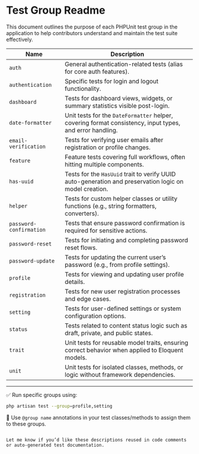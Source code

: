 # Test Group Readme

This document outlines the purpose of each PHPUnit test group in the application to help contributors understand and maintain the test suite effectively.

| Name                    | Description                                                                                              |
| ----------------------- | -------------------------------------------------------------------------------------------------------- |
| `auth`                  | General authentication-related tests (alias for core auth features).                                     |
| `authentication`        | Specific tests for login and logout functionality.                                                       |
| `dashboard`             | Tests for dashboard views, widgets, or summary statistics visible post-login.                            |
| `date-formatter`        | Unit tests for the `DateFormatter` helper, covering format consistency, input types, and error handling. |
| `email-verification`    | Tests for verifying user emails after registration or profile changes.                                   |
| `feature`               | Feature tests covering full workflows, often hitting multiple components.                                |
| `has-uuid`              | Tests for the `HasUuid` trait to verify UUID auto-generation and preservation logic on model creation.   |
| `helper`                | Tests for custom helper classes or utility functions (e.g., string formatters, converters).              |
| `password-confirmation` | Tests that ensure password confirmation is required for sensitive actions.                               |
| `password-reset`        | Tests for initiating and completing password reset flows.                                                |
| `password-update`       | Tests for updating the current user’s password (e.g., from profile settings).                            |
| `profile`               | Tests for viewing and updating user profile details.                                                     |
| `registration`          | Tests for new user registration processes and edge cases.                                                |
| `setting`               | Tests for user-defined settings or system configuration options.                                         |
| `status`                | Tests related to content status logic such as draft, private, and public states.                         |
| `trait`                 | Unit tests for reusable model traits, ensuring correct behavior when applied to Eloquent models.         |
| `unit`                  | Unit tests for isolated classes, methods, or logic without framework dependencies.                       |

---

✅ Run specific groups using:

```bash
php artisan test --group=profile,setting
```

🧪 Use `@group name` annotations in your test classes/methods to assign them to these groups.

```

Let me know if you’d like these descriptions reused in code comments or auto-generated test documentation.
```
